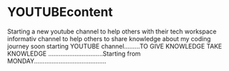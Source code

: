 # YOUTUBEcontent
Starting a new youtube channel to help others with their tech workspace  informativ channel to help others to share knowledge about my coding journey
soon starting YOUTUBE channel.........TO GIVE KNOWLEDGE TAKE KNOWLEDGE 
...............................Starting from MONDAY.........................................
